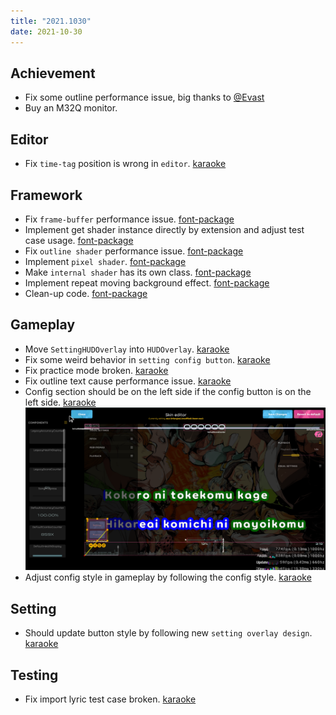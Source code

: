 ```yaml
---
title: "2021.1030"
date: 2021-10-30
---
```


## Achievement

- Fix some outline performance issue, big thanks to [@Evast](https://github.com/EVAST9919)
- Buy an M32Q monitor.

## Editor

- Fix `time-tag` position is wrong in `editor`. [karaoke](#869@andy840119)

## Framework

- Fix `frame-buffer` performance issue. [font-package](#65@andy840119)
- Implement get shader instance directly by extension and adjust test case usage. [font-package](#66@andy840119)
- Fix `outline shader` performance issue. [font-package](#68@EVAST9919)
- Implement `pixel shader`. [font-package](#55#69@andy840119)
- Make `internal shader` has its own class. [font-package](#70@andy840119)
- Implement repeat moving background effect. [font-package](#72@andy840119)
- Clean-up code. [font-package](#73@andy840119)

## Gameplay

- Move `SettingHUDOverlay` into `HUDOverlay`. [karaoke](#862#863@andy840119)
- Fix some weird behavior in `setting config button`. [karaoke](#864@andy840119)
- Fix practice mode broken. [karaoke](#868@andy840119)
- Fix outline text cause performance issue. [karaoke](#871@andy840119)
- Config section should be on the left side if the config button is on the left side. [karaoke](#873#876@andy840119)
  ![](res/2021-10-30-09-32-20.png)
- Adjust config style in gameplay by following the config style. [karaoke](#872#877@andy840119)

## Setting

- Should update button style by following new `setting overlay design`. [karaoke](#867@andy840119)

## Testing

- Fix import lyric test case broken. [karaoke](#878#879@andy840119)
